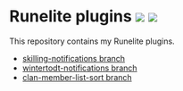 # Runelite plugins [![](https://img.shields.io/endpoint?url=https://i.pluginhub.info/shields/rank/author/Jodelahithit)](https://runelite.net/plugin-hub) [![](https://img.shields.io/endpoint?url=https://i.pluginhub.info/shields/installs/author/Jodelahithit)](https://runelite.net/plugin-hub/Jodelahithit)
This repository contains my Runelite plugins.
- [skilling-notifications branch](https://github.com/jodelahithit/runelite-plugins/tree/skilling-notifications)
- [wintertodt-notifications branch](https://github.com/jodelahithit/runelite-plugins/tree/wintertodt-notifications)
- [clan-member-list-sort branch](https://github.com/jodelahithit/runelite-plugins/tree/clan-member-list-sort)
